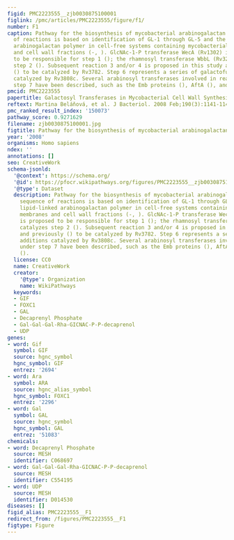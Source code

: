 ```yaml
---
figid: PMC2223555__zjb0030875100001
figlink: /pmc/articles/PMC2223555/figure/f1/
number: F1
caption: Pathway for the biosynthesis of mycobacterial arabinogalactan. The sequence
  of reactions is based on identification of GL-1 through GL-5 and the lipid-linked
  arabinogalactan polymer in cell-free systems containing mycobacterial membranes
  and cell wall fractions (-, ). GlcNAc-1-P transferase WecA (Rv1302) is proposed
  to be responsible for step 1 (); the rhamnosyl transferase WbbL (Rv3265) catalyzes
  step 2 (). Subsequent reaction 3 and/or 4 is proposed in this study and previously
  () to be catalyzed by Rv3782. Step 6 represents a series of galactofuranosyl additions
  catalyzed by Rv3808c. Several arabinosyl transferases involved in reactions under
  step 7 have been described, such as the Emb proteins (), AftA (), and AftB ().
pmcid: PMC2223555
papertitle: Galactosyl Transferases in Mycobacterial Cell Wall Synthesis .
reftext: Martina Beláňová, et al. J Bacteriol. 2008 Feb;190(3):1141-1145.
pmc_ranked_result_index: '150073'
pathway_score: 0.9271629
filename: zjb0030875100001.jpg
figtitle: Pathway for the biosynthesis of mycobacterial arabinogalactan
year: '2008'
organisms: Homo sapiens
ndex: ''
annotations: []
seo: CreativeWork
schema-jsonld:
  '@context': https://schema.org/
  '@id': https://pfocr.wikipathways.org/figures/PMC2223555__zjb0030875100001.html
  '@type': Dataset
  description: Pathway for the biosynthesis of mycobacterial arabinogalactan. The
    sequence of reactions is based on identification of GL-1 through GL-5 and the
    lipid-linked arabinogalactan polymer in cell-free systems containing mycobacterial
    membranes and cell wall fractions (-, ). GlcNAc-1-P transferase WecA (Rv1302)
    is proposed to be responsible for step 1 (); the rhamnosyl transferase WbbL (Rv3265)
    catalyzes step 2 (). Subsequent reaction 3 and/or 4 is proposed in this study
    and previously () to be catalyzed by Rv3782. Step 6 represents a series of galactofuranosyl
    additions catalyzed by Rv3808c. Several arabinosyl transferases involved in reactions
    under step 7 have been described, such as the Emb proteins (), AftA (), and AftB
    ().
  license: CC0
  name: CreativeWork
  creator:
    '@type': Organization
    name: WikiPathways
  keywords:
  - GIF
  - FOXC1
  - GAL
  - Decaprenyl Phosphate
  - Gal-Gal-Gal-Rha-GICNAC-P-P-decaprenol
  - UDP
genes:
- word: Gif
  symbol: GIF
  source: hgnc_symbol
  hgnc_symbol: GIF
  entrez: '2694'
- word: Ara
  symbol: ARA
  source: hgnc_alias_symbol
  hgnc_symbol: FOXC1
  entrez: '2296'
- word: Gal
  symbol: GAL
  source: hgnc_symbol
  hgnc_symbol: GAL
  entrez: '51083'
chemicals:
- word: Decaprenyl Phosphate
  source: MESH
  identifier: C068697
- word: Gal-Gal-Gal-Rha-GICNAC-P-P-decaprenol
  source: MESH
  identifier: C554195
- word: UDP
  source: MESH
  identifier: D014530
diseases: []
figid_alias: PMC2223555__F1
redirect_from: /figures/PMC2223555__F1
figtype: Figure
---
```

